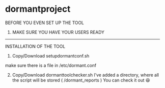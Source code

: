 # dormantproject


BEFORE YOU EVEN SET UP THE TOOL

1. MAKE SURE YOU HAVE YOUR USERS READY
---------------------------------------------------------------------------------------------------------
INSTALLATION OF THE TOOL 
1. Copy/Download setupdormantconf.sh

make sure there is a file in /etc/dormant.conf

2. Copy/Download dormanttoolchecker.sh
I've added a directory, where all the script will be stored ( /dormant_reports )
You can check it out 😆
